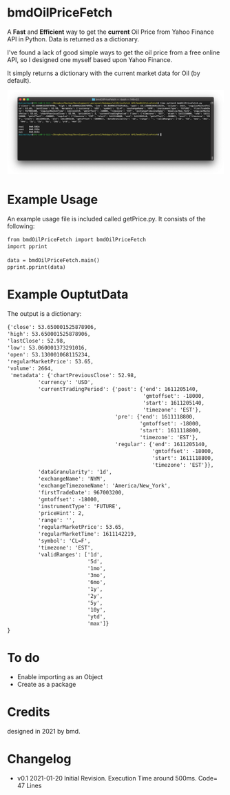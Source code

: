 # bmdOilPriceFetch

A **Fast** and **Efficient** way to get the **current** Oil Price from Yahoo Finance API in Python. Data is returned as a dictionary. 

I've found a lack of good simple ways to get the oil price from a free online API, so I designed one myself based upon Yahoo Finance. 

It simply returns a dictionary with the current market data for Oil (by default).


![Screenshot](screenshot.png)

# Example Usage
An example usage file is included called getPrice.py. It consists of the following:

    from bmdOilPriceFetch import bmdOilPriceFetch
    import pprint

    data = bmdOilPriceFetch.main()
    pprint.pprint(data)

# Example OuptutData
The output is a dictionary:

    {'close': 53.650001525878906, 
    'high': 53.650001525878906, 
    'lastClose': 52.98, 
    'low': 53.060001373291016,
    'open': 53.130001068115234,
    'regularMarketPrice': 53.65,
    'volume': 2664,
     'metadata': {'chartPreviousClose': 52.98,
              'currency': 'USD',
              'currentTradingPeriod': {'post': {'end': 1611205140,
                                                'gmtoffset': -18000,
                                                'start': 1611205140,
                                                'timezone': 'EST'},
                                       'pre': {'end': 1611118800,
                                               'gmtoffset': -18000,
                                               'start': 1611118800,
                                               'timezone': 'EST'},
                                       'regular': {'end': 1611205140,
                                                   'gmtoffset': -18000,
                                                   'start': 1611118800,
                                                   'timezone': 'EST'}},
              'dataGranularity': '1d',
              'exchangeName': 'NYM',
              'exchangeTimezoneName': 'America/New_York',
              'firstTradeDate': 967003200,
              'gmtoffset': -18000,
              'instrumentType': 'FUTURE',
              'priceHint': 2,
              'range': '',
              'regularMarketPrice': 53.65,
              'regularMarketTime': 1611142219,
              'symbol': 'CL=F',
              'timezone': 'EST',
              'validRanges': ['1d',
                              '5d',
                              '1mo',
                              '3mo',
                              '6mo',
                              '1y',
                              '2y',
                              '5y',
                              '10y',
                              'ytd',
                              'max']}
    }

# To do

* Enable importing as an Object
* Create as a package

# Credits

designed in 2021 by bmd.

# Changelog

* v0.1  2021-01-20  Initial Revision. Execution Time around 500ms. Code= 47 Lines